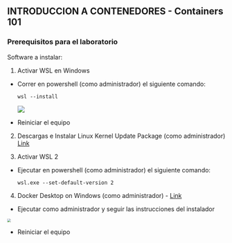 ## INTRODUCCION A CONTENEDORES - Containers 101

### Prerequisitos para el laboratorio

Software a instalar:

1. Activar WSL en Windows 

  - Correr en powershell (como administrador) el siguiente comando:

    `wsl --install`

    ![](C:\Users\devops\Desktop\Container101\images\powershell_wslinstall.JPG)

  - Reiniciar el equipo

2. Descargas e Instalar Linux Kernel Update Package (como administrador) [Link](https://docs.microsoft.com/en-us/windows/wsl/install-manual#step-4---download-the-linux-kernel-update-package)

3. Activar WSL 2

  - Ejecutar en powershell (como administrador) el siguiente comando:

    `wsl.exe --set-default-version 2`

4. Docker Desktop on Windows (como administrador) - [Link](https://desktop.docker.com/win/main/amd64/Docker%20Desktop%20Installer.exe)  

  - Ejecutar como administrador y seguir las instrucciones del instalador

  <img src="C:\Users\devops\Desktop\Container101\images\dockerdesktop_finishsetup.JPG" style="zoom:50%;" />

  - Reiniciar el equipo



  ​	

